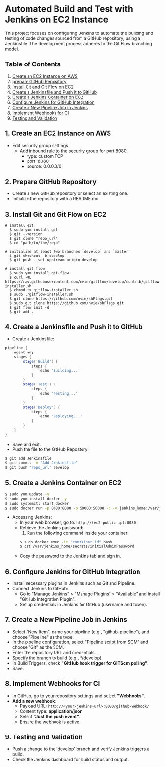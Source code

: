 # Automated Build and Test with Jenkins on EC2 Instance
This project focuses on configuring Jenkins to automate the building and testing of code changes sourced from a GitHub repository, using a Jenkinsfile. The development process adheres to the Git Flow branching model.
## Table of Contents
1. [Create an EC2 Instance on AWS](#create-an-ec2-on-aws)
2. [prepare GitHub Repository](#prepare-github-repository)
3. [Install Git and Git Flow on EC2](#install-git-and-git-flow-on-ec2)
4. [Create a Jenkinsfile and Push it to GitHub](#create-a-jenkinsfile-and-push-it-to-github)
5. [Create a Jenkins Container on EC2](#create-a-jenkins-container-on-ec2)
6. [Configure Jenkins for GitHub Integration](#configure-jenkins-for-github-integration)
7. [Create a New Pipeline Job in Jenkins](#create-a-new-pipeline-job-in-jenkins)
8. [Implement Webhooks for CI](#implement-webhooks-for-ci)
9. [Testing and Validation](#Testing-and-Validation)
## 1. Create an EC2 Instance on AWS 
- Edit security group settings
  - Add inbound rule to the security group for port 8080.
    - type: custom TCP
    - port :8080
    - source: 0.0.0.0/0
## 2. Prepare GitHub Repository
- Create a new GitHub repository or select an existing one.
- Initialize the repository with a README.md
## 3. Install Git and Git Flow on EC2
    # install git 
      $ sudo yum install git
      $ git --version
      $ git clone "repo_url"    
      $ cd "path/to/the/repo"
      
    # initialize at least two branches `develop` and `master`
      $ git checkout -b develop
      $ git push --set-upstream origin develop

    # install git flow
      $ sudo yum install git-flow
      $ curl -OL https://raw.githubusercontent.com/nvie/gitflow/develop/contrib/gitflow-installer.sh
      $ chmod +x gitflow-installer.sh
      $ sudo ./gitflow-installer.sh
      $ git clone https://github.com/nvie/shFlags.git
      $ sudo git clone https://github.com/nvie/shFlags.git
      $ git flow init -d
      $ git add .
  ## 4. Create a Jenkinsfile and Push it to GitHub
- Create a Jenkinsfile:
```groovy
pipeline {
    agent any
    stages {
        stage('Build') {
            steps {
                echo 'Building...'
            }
        }
        stage('Test') {
            steps {
                echo 'Testing...'
            }
        }
        stage('Deploy') {
            steps {
                echo 'Deploying...'
            }
        }
    }
}
```
- Save and exit.
- Push the file to the GitHub Repostory:
```bash
$ git add Jenkinsfile
$ git commit -m "Add Jenkinsfile"
$ git push "repo_url" develop
```
## 5. Create a Jenkins Container on EC2
```bash
$ sudo yum update -y
$ sudo yum install docker -y
$ sudo systemctl start docker
$ sudo docker run -p 8080:8080 -p 50000:50000 -d -v jenkins_home:/var/jenkins_home jenkins/jenkins:lts
```
- Accessing Jenkins:
    - In your web browser, go to: `http://(ec2-public-ip):8080`
    - Retrieve the Jenkins password:
        1. Run the following command inside your container:
        ```bash
        $ sudo docker exec -it "container id" bash
        $ cat /var/jenkins_home/secrets/initialAdminPassword
        ```
   - Copy the password to the Jenkins tab and sign in.
## 6. Configure Jenkins for GitHub Integration
- Install necessary plugins in Jenkins such as Git and Pipeline.
- Connect Jenkins to GitHub:
    - Go to "Manage Jenkins" > "Manage Plugins" > "Available" and install "GitHub Integration Plugin".
    - Set up credentials in Jenkins for GitHub (username and token).
## 7. Create a New Pipeline Job in Jenkins
- Select "New Item", name your pipeline (e.g., "github-pipeline"), and choose "Pipeline" as the type.
- In the pipeline configuration, select "Pipeline script from SCM" and choose "Git" as the SCM.
- Enter the repository URL and credentials.
- Specify the branch to build (e.g., */develop).
- In Build Triggers, check **"GitHub hook trigger for GITScm polling"**.
- Save.
## 8. Implement Webhooks for CI
- In GitHub, go to your repository settings and select **"Webhooks"**.
- **Add a new webhook:**
    - Payload URL: `http://<your-jenkins-url>:8080/github-webhook/`
    - Content type: **application/json**
    - Select **"Just the push event"**.
    - Ensure the webhook is active.
## 9. Testing and Validation
- Push a change to the 'develop' branch and verify Jenkins triggers a build.
- Check the Jenkins dashboard for build status and output.
